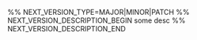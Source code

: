 %% NEXT_VERSION_TYPE=MAJOR|MINOR|PATCH
%% NEXT_VERSION_DESCRIPTION_BEGIN
some desc
%% NEXT_VERSION_DESCRIPTION_END
